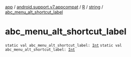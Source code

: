 [app](../../../index.md) / [android.support.v7.appcompat](../../index.md) / [R](../index.md) / [string](index.md) / [abc_menu_alt_shortcut_label](./abc_menu_alt_shortcut_label.md)

# abc_menu_alt_shortcut_label

`static val abc_menu_alt_shortcut_label: `[`Int`](https://kotlinlang.org/api/latest/jvm/stdlib/kotlin/-int/index.html)
`static val abc_menu_alt_shortcut_label: `[`Int`](https://kotlinlang.org/api/latest/jvm/stdlib/kotlin/-int/index.html)